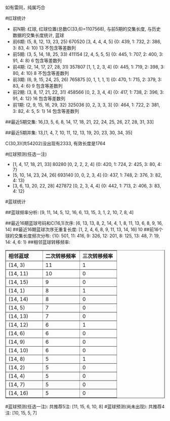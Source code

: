 <!-- 
.. title: 双色球2014064期(2014-06-08)数据分析报告
.. slug: slott-2014064-2014-06-08-report
.. date: 2014-06-09 08:00:00 UTC+08:00
.. tags: Lottery
.. link: 
.. description: 
.. type: text
-->

如有雷同，纯属巧合

<!-- TEASER_END-->

#红球统计

- 前N期: 红球, 红球位置(总数C(33,6)=1107568), 与前5期的交集长度, 与历史数据的交集长度统计, 蓝球
- 前6期: (5, 8, 12, 13, 23, 25) 670520 [3, 4, 4, 4, 5] {0: 439, 1: 732, 2: 386, 3: 83, 4: 10} 13 不包含等差数列
- 前5期: (3, 5, 14, 18, 25, 33) 411154 [2, 4, 5, 5, 5] {0: 445, 1: 707, 2: 400, 3: 91, 4: 8} 6 包含等差数列
- 前4期: (2, 14, 17, 27, 28, 31) 357807 [1, 1, 2, 3, 4] {0: 445, 1: 719, 2: 398, 3: 80, 4: 10} 8 不包含等差数列
- 前3期: (6, 9, 15, 24, 25, 26) 765875 [0, 1, 1, 1, 1] {0: 470, 1: 715, 2: 379, 3: 83, 4: 6} 9 包含等差数列
- 前2期: (3, 8, 17, 21, 22, 31) 458566 [0, 2, 3, 4, 4] {0: 417, 1: 738, 2: 396, 3: 91, 4: 12} 16 包含等差数列
- 前1期: (2, 9, 15, 16, 29, 32) 325036 [0, 2, 3, 3, 3] {0: 464, 1: 722, 2: 381, 3: 82, 4: 5, 5: 1} 14 包含等差数列

##最近5期交集:
16,[3, 5, 6, 8, 14, 17, 18, 21, 22, 24, 25, 26, 27, 28, 31, 33]

##最近5期并集:
13,[1, 4, 7, 10, 11, 12, 13, 19, 20, 23, 30, 34, 35]

C(30,3)(共54202)没出现有2333, 
有效长度是1764

#红球预测(任选一注)

- [1, 4, 17, 18, 21, 33] 80280 [0, 2, 2, 2, 4] {0: 420, 1: 724, 2: 425, 3: 80, 4: 7}
- [5, 10, 14, 23, 24, 26] 693140 [0, 0, 2, 3, 4] {0: 437, 1: 748, 2: 376, 3: 82, 4: 13}
- [3, 6, 13, 20, 22, 28] 427872 [0, 2, 3, 4, 4] {0: 442, 1: 713, 2: 406, 3: 83, 4: 12}

#蓝球统计

##蓝球频率分析:
[9, 11, 14, 5, 12, 16, 6, 13, 15, 3, 1, 2, 10, 7, 8, 4]

##最近16期蓝球号码和C(16,1)次序:
[6, 13, 13, 8, 2, 14, 4, 1, 8, 11, 13, 6, 8, 9, 16, 14]
##最近16期蓝球次序无重复长度:
[1, 2, 4, 6, 8, 9, 11, 13, 14, 16] 10
##前16个球的交集长度频次分布:
{10: 501, 11: 416, 9: 326, 12: 201, 8: 125, 13: 48, 7: 19, 14: 4, 6: 1}
##相邻蓝球转移频率:
<table border="1" class="table table-striped dataframe">
  <thead>
    <tr style="text-align: left;">
      <th style="min-width: 100px;">相邻蓝球</th>
      <th style="min-width: 100px;">二次转移频率</th>
      <th style="min-width: 100px;">三次转移频率</th>
    </tr>
  </thead>
  <tbody>
    <tr>
      <td>  (14, 3)</td>
      <td> 11</td>
      <td> 1</td>
    </tr>
    <tr>
      <td> (14, 11)</td>
      <td> 10</td>
      <td> 0</td>
    </tr>
    <tr>
      <td> (14, 15)</td>
      <td>  9</td>
      <td> 0</td>
    </tr>
    <tr>
      <td>  (14, 1)</td>
      <td>  8</td>
      <td> 1</td>
    </tr>
    <tr>
      <td> (14, 14)</td>
      <td>  8</td>
      <td> 0</td>
    </tr>
    <tr>
      <td>  (14, 5)</td>
      <td>  7</td>
      <td> 0</td>
    </tr>
    <tr>
      <td> (14, 13)</td>
      <td>  7</td>
      <td> 0</td>
    </tr>
    <tr>
      <td> (14, 12)</td>
      <td>  6</td>
      <td> 1</td>
    </tr>
    <tr>
      <td>  (14, 6)</td>
      <td>  6</td>
      <td> 0</td>
    </tr>
    <tr>
      <td>  (14, 9)</td>
      <td>  6</td>
      <td> 0</td>
    </tr>
    <tr>
      <td> (14, 10)</td>
      <td>  6</td>
      <td> 0</td>
    </tr>
    <tr>
      <td>  (14, 8)</td>
      <td>  5</td>
      <td> 1</td>
    </tr>
    <tr>
      <td>  (14, 2)</td>
      <td>  5</td>
      <td> 0</td>
    </tr>
    <tr>
      <td>  (14, 4)</td>
      <td>  5</td>
      <td> 0</td>
    </tr>
    <tr>
      <td>  (14, 7)</td>
      <td>  5</td>
      <td> 0</td>
    </tr>
    <tr>
      <td> (14, 16)</td>
      <td>  5</td>
      <td> 0</td>
    </tr>
  </tbody>
</table>
#蓝球预测(任选一注):
共推荐5注: [11, 15, 6, 10, 8]
#蓝球预测(尚未出现):
共推荐4注: [10, 15, 5, 7]

